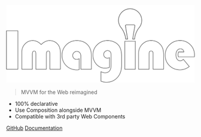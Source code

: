 ![logo](img/imagine.svg ':size=25%')

> MVVM for the Web reimagined

- 100% declarative
- Use Composition alongside MVVM
- Compatible with 3rd party Web Components

[GitHub](https://github.com/karimayachi/imagine/)
[Documentation](/README)